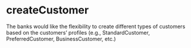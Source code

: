 # createCustomer
The banks would like the flexibility to create different types of customers based on the customers’ profiles (e.g., StandardCustomer, PreferredCustomer, BusinessCustomer, etc.)
